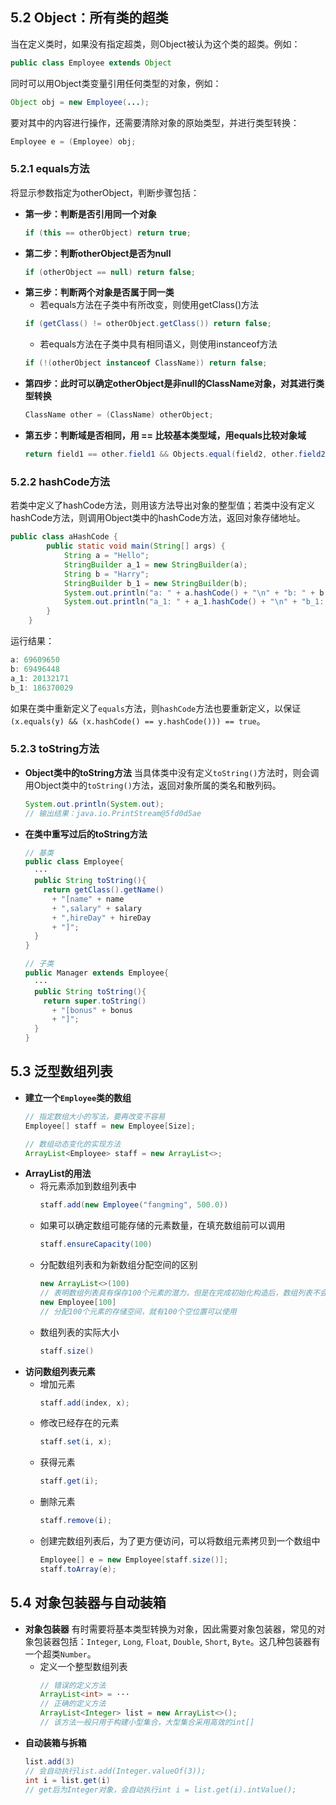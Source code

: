 ## 5.2  Object：所有类的超类
当在定义类时，如果没有指定超类，则Object被认为这个类的超类。例如：
```java
public class Employee extends Object
```
同时可以用Object类变量引用任何类型的对象，例如：
```java
Object obj = new Employee(...);
```
要对其中的内容进行操作，还需要清除对象的原始类型，并进行类型转换：
```java
Employee e = (Employee) obj;
```
### 5.2.1   equals方法
将显示参数指定为otherObject，判断步骤包括：
* **第一步：判断是否引用同一个对象**
  ```java
  if (this == otherObject) return true;
  ```
* **第二步：判断otherObject是否为null**
  ```java
  if (otherObject == null) return false;
  ```
* **第三步：判断两个对象是否属于同一类**
  * 若equals方法在子类中有所改变，则使用getClass()方法
  ```java
  if (getClass() != otherObject.getClass()) return false;
  ```
  * 若equals方法在子类中具有相同语义，则使用instanceof方法
  ```java
  if (!(otherObject instanceof ClassName)) return false;
  ```
* **第四步：此时可以确定otherObject是非null的ClassName对象，对其进行类型转换**
  ```java
  ClassName other = (ClassName) otherObject;
  ```
* **第五步：判断域是否相同，用 == 比较基本类型域，用equals比较对象域**
  ```java
  return field1 == other.field1 && Objects.equal(field2, other.field2);
  ```
### 5.2.2   hashCode方法
若类中定义了hashCode方法，则用该方法导出对象的整型值；若类中没有定义hashCode方法，则调用Object类中的hashCode方法，返回对象存储地址。
```java
public class aHashCode {
        public static void main(String[] args) {
            String a = "Hello";
            StringBuilder a_1 = new StringBuilder(a);
            String b = "Harry";
            StringBuilder b_1 = new StringBuilder(b);
            System.out.println("a: " + a.hashCode() + "\n" + "b: " + b.hashCode());
            System.out.println("a_1: " + a_1.hashCode() + "\n" + "b_1: " + b_1.hashCode());
        }
    }
```
运行结果：
```java
a: 69609650
b: 69496448
a_1: 20132171
b_1: 186370029
```
如果在类中重新定义了`equals`方法，则`hashCode`方法也要重新定义，以保证`(x.equals(y) && (x.hashCode() == y.hashCode())) == true`。

### 5.2.3   toString方法
* **Object类中的toString方法**
  当具体类中没有定义`toString()`方法时，则会调用Object类中的`toString()`方法，返回对象所属的类名和散列码。
  ```java
  System.out.println(System.out);
  // 输出结果：java.io.PrintStream@5fd0d5ae
  ```
* **在类中重写过后的toString方法**
  ```java
  // 基类
  public class Employee{
    ···
    public String toString(){
      return getClass().getName()
        + "[name" + name
        + ",salary" + salary
        + ",hireDay" + hireDay
        + "]";
    }
  }

  // 子类
  public Manager extends Employee{
    ···
    public String toString(){
      return super.toString()
        + "[bonus" + bonus
        + "]";
    }
  }
  ```
## 5.3   泛型数组列表
* **建立一个`Employee`类的数组**
  ```java
  // 指定数组大小的写法，要再改变不容易
  Employee[] staff = new Employee[Size];

  // 数组动态变化的实现方法
  ArrayList<Employee> staff = new ArrayList<>;

* **ArrayList的用法**
  * 将元素添加到数组列表中
    ```java
    staff.add(new Employee("fangming", 500.0))
    ```
  * 如果可以确定数组可能存储的元素数量，在填充数组前可以调用
    ```java
    staff.ensureCapacity(100)
    ```
  * 分配数组列表和为新数组分配空间的区别
    ```java
    new ArrayList<>(100)
    // 表明数组列表具有保存100个元素的潜力，但是在完成初始化构造后，数组列表不会含有任何元素
    new Employee[100]
    // 分配100个元素的存储空间，就有100个空位置可以使用
  * 数组列表的实际大小
    ```java
    staff.size()
    ```
* **访问数组列表元素**
  * 增加元素
    ```java
    staff.add(index, x);
    ```
  * 修改已经存在的元素
    ```java
    staff.set(i, x);
    ```
  * 获得元素
     ```java
    staff.get(i);
    ```
  * 删除元素
    ```java
    staff.remove(i);
    ```
  * 创建完数组列表后，为了更方便访问，可以将数组元素拷贝到一个数组中
    ```java
    Employee[] e = new Employee[staff.size()];
    staff.toArray(e);
    ```

## 5.4   对象包装器与自动装箱
* **对象包装器**
  有时需要将基本类型转换为对象，因此需要对象包装器，常见的对象包装器包括：`Integer`, `Long`, `Float`, `Double`, `Short`, `Byte`。这几种包装器有一个超类`Number`。
  * 定义一个整型数组列表
    ```java
    // 错误的定义方法
    ArrayList<int> = ···
    // 正确的定义方法
    ArrayList<Integer> list = new ArrayList<>();
    // 该方法一般只用于构建小型集合，大型集合采用高效的int[]
    ```
* **自动装箱与拆箱**
  ```java
  list.add(3)
  // 会自动执行list.add(Integer.valueOf(3));
  int i = list.get(i)
  // get后为Integer对象，会自动执行int i = list.get(i).intValue();
  ```
